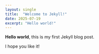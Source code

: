 ```yaml
---
layout: single
title:  "Welcome to Jekyll!"
date: 2025-07-19
excerpt: "Hello world!"
---
```


**Hello world**, this is my first Jekyll blog post.

I hope you like it!
